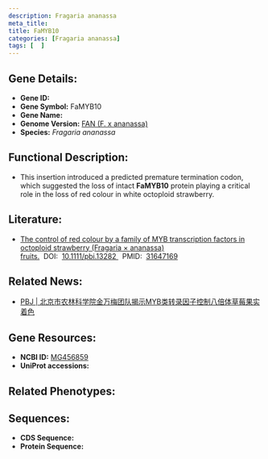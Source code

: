 ```yaml
---
description: Fragaria ananassa
meta_title:
title: FaMYB10
categories: [Fragaria ananassa]
tags: [  ]
---
```


## Gene Details:
- **Gene ID:**	[]()
- **Gene Symbol:** FaMYB10
- **Gene Name:** 
- **Genome Version:** [FAN (F. x ananassa)]()
- **Species:** *Fragaria ananassa*

## Functional Description:
   -  This insertion introduced a predicted premature termination codon, which suggested the loss of intact **FaMYB10** protein playing a critical role in the loss of red colour in white octoploid strawberry.

## Literature:
   - [The control of red colour by a family of MYB transcription factors in octoploid strawberry (Fragaria × ananassa) fruits.]( https://onlinelibrary.wiley.com/doi/10.1111/pbi.13282)&nbsp;&nbsp;DOI:&nbsp;&nbsp;[10.1111/pbi.13282 ](https://onlinelibrary.wiley.com/doi/10.1111/pbi.13282)&nbsp;&nbsp;PMID:&nbsp;&nbsp;[31647169](https://pubmed.ncbi.nlm.nih.gov/31647169/)

## Related News:
   - [PBJ | 北京市农林科学院金万梅团队揭示MYB类转录因子控制八倍体草莓果实着色](https://mp.weixin.qq.com/s?__biz=Mzg3MDEwNDEyMg==&mid=2247486196&idx=1&sn=b3e5622e869c9be509ab8fcb0f938016&chksm=ce93a7a1f9e42eb7fbcd7ecb281f17e672572af4426c85576770853d0cb6eef345c7cb7136d6&scene=27#wechat_redirect)

## Gene Resources:
- **NCBI ID:** [MG456859](https://www.ncbi.nlm.nih.gov/gene/?term=MG456859)
- **UniProt accessions:** [](https://www.uniprot.org/uniprotkb//entry)

## Related Phenotypes:


## Sequences:
- **CDS Sequence:**
- **Protein Sequence:**
